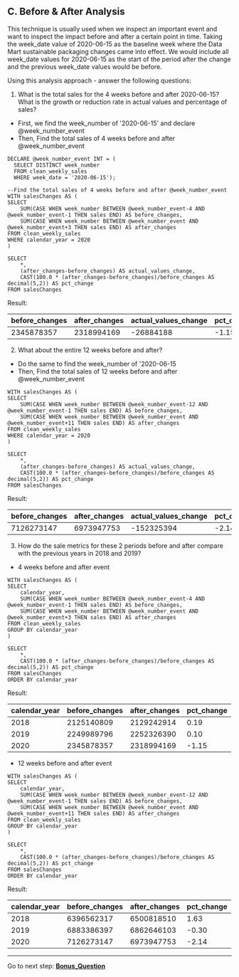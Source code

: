 ## C. Before & After Analysis
  
This technique is usually used when we inspect an important event and want to inspect the impact before and after a certain point in time.
Taking the week_date value of 2020-06-15 as the baseline week where the Data Mart sustainable packaging changes came into effect.
We would include all week_date values for 2020-06-15 as the start of the period after the change and the previous week_date values would be before.

Using this analysis approach - answer the following questions:

1. What is the total sales for the 4 weeks before and after 2020-06-15? What is the growth or reduction rate in actual values and percentage of sales?

* First, we find the week_number of '2020-06-15' and declare @week_number_event
* Then, Find the total sales of 4 weeks before and after @week_number_event

```TSQL
DECLARE @week_number_event INT = (
  SELECT DISTINCT week_number
  FROM clean_weekly_sales
  WHERE week_date = '2020-06-15');

--Find the total sales of 4 weeks before and after @week_number_event
WITH salesChanges AS (
SELECT
	SUM(CASE WHEN week_number BETWEEN @week_number_event-4 AND @week_number_event-1 THEN sales END) AS before_changes,
	SUM(CASE WHEN week_number BETWEEN @week_number_event AND @week_number_event+3 THEN sales END) AS after_changes
FROM clean_weekly_sales
WHERE calendar_year = 2020
)

SELECT 
	*,
	(after_changes-before_changes) AS actual_values_change,
	CAST(100.0 * (after_changes-before_changes)/before_changes AS decimal(5,2)) AS pct_change
FROM salesChanges
```
Result:

|before_changes	|after_changes	|actual_values_change	|pct_change|
|--------------	|-----------------|-----------------------|----------------|
|2345878357		|2318994169		|-26884188			|-1.15|

2. What about the entire 12 weeks before and after?

* Do the same to find the week_number of '2020-06-15
* Then, Find the total sales of 12 weeks before and after @week_number_event

```TSQL
WITH salesChanges AS (
SELECT
	SUM(CASE WHEN week_number BETWEEN @week_number_event-12 AND @week_number_event-1 THEN sales END) AS before_changes,
	SUM(CASE WHEN week_number BETWEEN @week_number_event AND @week_number_event+11 THEN sales END) AS after_changes
FROM clean_weekly_sales
WHERE calendar_year = 2020
)

SELECT 
	*,
	(after_changes-before_changes) AS actual_values_change,
	CAST(100.0 * (after_changes-before_changes)/before_changes AS decimal(5,2)) AS pct_change
FROM salesChanges
```
Result:

|before_changes	|after_changes	|actual_values_change	|pct_change|
|-----------------|-----------------|-----------------------|--------------|
|7126273147		|6973947753		|-152325394			|-2.14|

3. How do the sale metrics for these 2 periods before and after compare with the previous years in 2018 and 2019?

* 4 weeks before and after event

```TSQL
WITH salesChanges AS (
SELECT
	calendar_year,
	SUM(CASE WHEN week_number BETWEEN @week_number_event-4 AND @week_number_event-1 THEN sales END) AS before_changes,
	SUM(CASE WHEN week_number BETWEEN @week_number_event AND @week_number_event+3 THEN sales END) AS after_changes
FROM clean_weekly_sales
GROUP BY calendar_year
)

SELECT 
	*,
	CAST(100.0 * (after_changes-before_changes)/before_changes AS decimal(5,2)) AS pct_change
FROM salesChanges
ORDER BY calendar_year
```
Result:

|calendar_year	|before_changes	|after_changes	|pct_change|
|-----------------|-----------------|-----------------|-------------|
|2018			|2125140809		|2129242914		|0.19|
|2019			|2249989796		|2252326390		|0.10|
|2020			|2345878357		|2318994169		|-1.15|

* 12 weeks before and after event

```TSQL
WITH salesChanges AS (
SELECT
	calendar_year,
	SUM(CASE WHEN week_number BETWEEN @week_number_event-12 AND @week_number_event-1 THEN sales END) AS before_changes,
	SUM(CASE WHEN week_number BETWEEN @week_number_event AND @week_number_event+11 THEN sales END) AS after_changes
FROM clean_weekly_sales
GROUP BY calendar_year
)

SELECT 
	*,
	CAST(100.0 * (after_changes-before_changes)/before_changes AS decimal(5,2)) AS pct_change
FROM salesChanges
ORDER BY calendar_year
```
Result:

|calendar_year	|before_changes	|after_changes	|pct_change|
|-----------------|-----------------|-----------------|-------------|
|2018			|6396562317		|6500818510		|1.63|
|2019			|6883386397		|6862646103		|-0.30|
|2020			|7126273147		|6973947753		|-2.14|

---
Go to next step: **[Bonus_Question](https://github.com/LotteyPham/SQL-code/blob/main/Data%20Mart%20Analysis%20Project/Solutions/Bonus_Question.md)**

